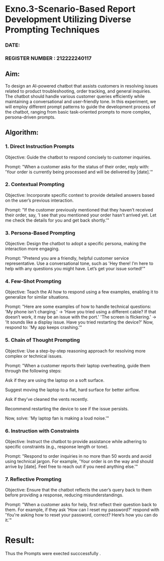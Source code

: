 # Exno.3-Scenario-Based Report Development Utilizing Diverse Prompting Techniques
### DATE:                                                                            
### REGISTER NUMBER : 212222240117
## Aim: 
To design an AI-powered chatbot that assists customers in resolving issues related to product troubleshooting, order tracking, and general inquiries. The chatbot should handle various customer queries efficiently while maintaining a conversational and user-friendly tone. In this experiment, we will employ different prompt patterns to guide the development process of the chatbot, ranging from basic task-oriented prompts to more complex, persona-driven prompts.

## Algorithm:  
### 1. Direct Instruction Prompts
Objective: Guide the chatbot to respond concisely to customer inquiries.

Prompt: "When a customer asks for the status of their order, reply with: 'Your order is currently being processed and will be delivered by [date].'"
### 2. Contextual Prompting
Objective: Incorporate specific context to provide detailed answers based on the user’s previous interaction.

Prompt: "If the customer previously mentioned that they haven’t received their order, say, 'I see that you mentioned your order hasn't arrived yet. Let me check the details for you and get back shortly.'"
### 3. Persona-Based Prompting
Objective: Design the chatbot to adopt a specific persona, making the interaction more engaging.

Prompt: "Pretend you are a friendly, helpful customer service representative. Use a conversational tone, such as 'Hey there! I’m here to help with any questions you might have. Let’s get your issue sorted!'"
### 4. Few-Shot Prompting
Objective: Teach the AI how to respond using a few examples, enabling it to generalize for similar situations.

Prompt: "Here are some examples of how to handle technical questions:
'My phone isn't charging.' → 'Have you tried using a different cable? If that doesn’t work, it may be an issue with the port.'
'The screen is flickering.' → 'It sounds like a display issue. Have you tried restarting the device?'
Now, respond to: 'My app keeps crashing.'"
### 5. Chain of Thought Prompting
Objective: Use a step-by-step reasoning approach for resolving more complex or technical issues.

Prompt: "When a customer reports their laptop overheating, guide them through the following steps:

Ask if they are using the laptop on a soft surface.

Suggest moving the laptop to a flat, hard surface for better airflow.

Ask if they’ve cleaned the vents recently.

Recommend restarting the device to see if the issue persists.

Now, solve: 'My laptop fan is making a loud noise.'"

### 6. Instruction with Constraints
Objective: Instruct the chatbot to provide assistance while adhering to specific constraints (e.g., response length or tone).

Prompt: "Respond to order inquiries in no more than 50 words and avoid using technical jargon. For example, 'Your order is on the way and should arrive by [date]. Feel free to reach out if you need anything else.'"
### 7. Reflective Prompting
Objective: Ensure that the chatbot reflects the user’s query back to them before providing a response, reducing misunderstandings.

Prompt: "When a customer asks for help, first reflect their question back to them. For example, if they ask 'How can I reset my password?' respond with 'You're asking how to reset your password, correct? Here’s how you can do it.'"


# Result: 
Thus the Prompts were exected succcessfully .

